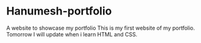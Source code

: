# Hanumesh-portfolio
A website to showcase my portfolio
This is my first website of my portfolio. Tomorrow I will update when i learn HTML and CSS.
